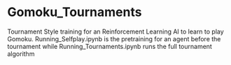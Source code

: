 # Gomoku_Tournaments
Tournament Style training for an Reinforcement Learning AI to learn to play Gomoku. Running_Selfplay.ipynb is the pretraining for an agent before the tournament while Running_Tournaments.ipynb runs the full tournament algorithm

